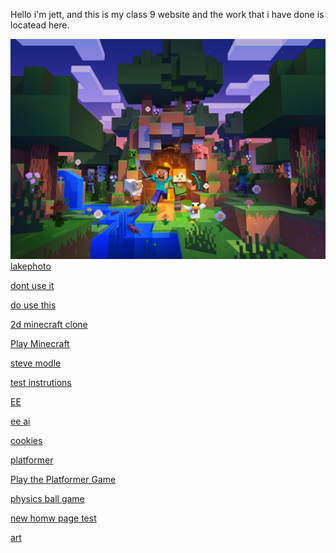 Hello i'm jett, and this is my class 9 website and the work that i have done is locatead here.

![mine](https://raw.githubusercontent.com/jetty373/jetty373.github.io/main/wallpaper_minecraft_pc_bundle_2058x1440.png)
[lakephoto](https://jetty373.github.io/lake.html)

[dont use it](https://www.youtube.com/watch?v=dQw4w9WgXcQ)

[do use this](https://media.tenor.com/yheo1GGu3FwAAAAM/rick-roll-rick-ashley.gif)

[2d minecraft clone](https://benjaminaster.com/2d-css-minecraft)

<a>[Play Minecraft](https://sharevault.cloud/EOC2SU)</a>

[steve modle](https://jetty373.github.io/steve.html)

[test instrutions](https://jetty373.github.io/minecraft.html)

[EE](https://jetty373.github.io/extreme_edge_rock_climbing_with_images.html)

[ee ai](https://jetty373.github.io/eeai.html)

[cookies](https://jetty373.github.io/counter.html)

[platformer](https://jetty373.github.io/Platformer)

<a href="game/index.html">Play the Platformer Game</a>

[physics  ball game](https://jetty373.github.io/ballgame.html)

[new homw page test ](https://jetty373.github.io/test_new_main.html)

[ art ](https://jetty373.github.io/art) 
